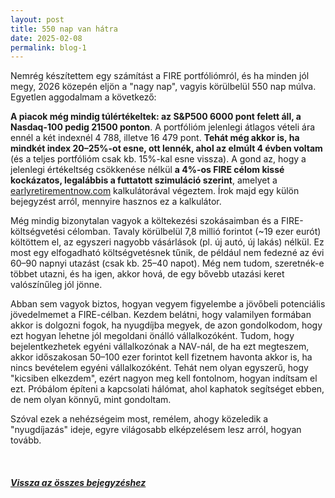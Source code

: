 ```yaml
---
layout: post
title: 550 nap van hátra
date: 2025-02-08
permalink: blog-1
---
```


<p>Nemrég készítettem egy számítást a FIRE portfóliómról, és ha minden jól megy, 2026 közepén eljön a "nagy nap", vagyis körülbelül 550 nap múlva. Egyetlen aggodalmam a következő:<p/>  
<p><strong>A piacok még mindig túlértékeltek: az S&P500 6000 pont felett áll, a Nasdaq-100 pedig 21500 ponton</strong>. A portfólióm jelenlegi átlagos vételi ára ennél a két indexnél 4 788, illetve 16 479 pont. <strong>Tehát még akkor is, ha mindkét index 20–25%-ot esne, ott lennék, ahol az elmúlt 4 évben voltam</strong> (és a teljes portfólióm csak kb. 15%-kal esne vissza). A gond az, hogy a jelenlegi értékeltség csökkenése nélkül <strong>a 4%-os FIRE célom kissé kockázatos, legalábbis a futtatott szimuláció szerint</strong>, amelyet a <a href="https://earlyretirementnow.com">earlyretirementnow.com</a> kalkulátorával végeztem. Írok majd egy külön bejegyzést arról, mennyire hasznos ez a kalkulátor.</p>  

<p>Még mindig bizonytalan vagyok a költekezési szokásaimban és a FIRE-költségvetési célomban. Tavaly körülbelül 7,8 millió forintot (~19 ezer eurót) költöttem el, az egyszeri nagyobb vásárlások (pl. új autó, új lakás) nélkül. Ez most egy elfogadható költségvetésnek tűnik, de például nem fedezné az évi 60–90 napnyi utazást (csak kb. 25–40 napot). Még nem tudom, szeretnék-e többet utazni, és ha igen, akkor hová, de egy bővebb utazási keret valószínűleg jól jönne.</p>  

<p>Abban sem vagyok biztos, hogyan vegyem figyelembe a jövőbeli potenciális jövedelmemet a FIRE-célban. Kezdem belátni, hogy valamilyen formában akkor is dolgozni fogok, ha nyugdíjba megyek, de azon gondolkodom, hogy ezt hogyan lehetne jól megoldani önálló vállalkozóként. Tudom, hogy bejelentkezhetek egyéni vállalkozónak a NAV-nál, de ha ezt megteszem, akkor időszakosan 50–100 ezer forintot kell fizetnem havonta akkor is, ha nincs bevételem egyéni vállalkozóként. Tehát nem olyan egyszerű, hogy "kicsiben elkezdem", ezért nagyon meg kell fontolnom, hogyan indítsam el ezt. Próbálom építeni a kapcsolati hálómat, ahol kaphatok segítséget ebben, de nem olyan könnyű, mint gondoltam.</p>  

<p>Szóval ezek a nehézségeim most, remélem, ahogy közeledik a "nyugdíjazás" ideje, egyre világosabb elképzelésem lesz arról, hogyan tovább.</p>  

<br/>  
<h5><a href="../blog">Vissza az összes bejegyzéshez</a></h5>


